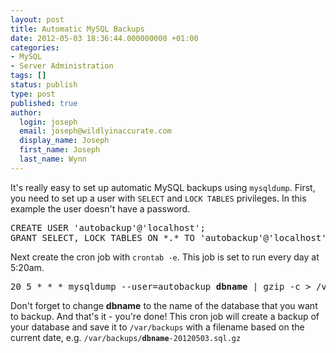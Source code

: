 ```yaml
---
layout: post
title: Automatic MySQL Backups
date: 2012-05-03 18:36:44.000000000 +01:00
categories:
- MySQL
- Server Administration
tags: []
status: publish
type: post
published: true
author:
  login: joseph
  email: joseph@wildlyinaccurate.com
  display_name: Joseph
  first_name: Joseph
  last_name: Wynn
---
```

<p>It's really easy to set up automatic MySQL backups using <code>mysqldump</code>. First, you need to set up a user with <code>SELECT</code> and <code>LOCK TABLES</code> privileges. In this example the user doesn't have a password.</p>
<pre class="highlight-sql">CREATE USER 'autobackup'@'localhost';
GRANT SELECT, LOCK TABLES ON *.* TO 'autobackup'@'localhost';</pre>
<p>Next create the cron job with <code>crontab -e</code>. This job is set to run every day at 5:20am.</p>
<pre>20 5 * * * mysqldump --user=autobackup <strong>dbname</strong> | gzip -c &gt; /var/backups/<strong>dbname</strong>-`/bin/date +\%Y\%m\%d`.sql.gz</pre>
<p>Don't forget to change <strong>dbname</strong> to the name of the database that you want to backup. And that's it - you're done! This cron job will create a backup of your database and save it to <code>/var/backups</code> with a filename based on the current date, e.g. <code>/var/backups/<strong>dbname</strong>-20120503.sql.gz</code></p>
